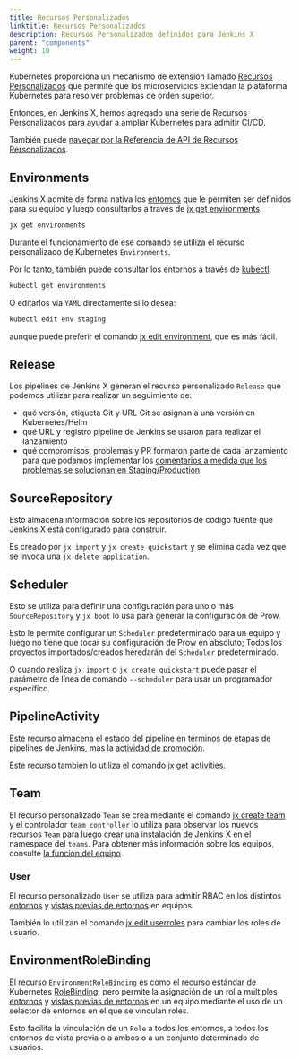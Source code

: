 ```yaml
---
title: Recursos Personalizados
linktitle: Recursos Personalizados
description: Recursos Personalizados definidos para Jenkins X
parent: "components"
weight: 10
---
```


Kubernetes proporciona un mecanismo de extensión llamado [Recursos Personalizados](https://kubernetes.io/docs/concepts/api-extension/custom-resources/) que permite que los microservicios extiendan la plataforma Kubernetes para resolver problemas de orden superior.

Entonces, en Jenkins X, hemos agregado una serie de Recursos Personalizados para ayudar a ampliar Kubernetes para admitir CI/CD.

También puede [navegar por la Referencia de API de Recursos Personalizados](/apidocs/).

## Environments

Jenkins X admite de forma nativa los [entornos](/es/about/concepts/features/#entornos) que le permiten ser definidos para su equipo y luego consultarlos a través de [jx get environments](/commands/jx_get_environments/).

```sh
jx get environments
```

Durante el funcionamiento de ese comando se utiliza el recurso personalizado de Kubernetes `Environments`.

Por lo tanto, también puede consultar los entornos a través de [kubectl](https://kubernetes.io/docs/reference/kubectl/overview/):

```sh
kubectl get environments
```

O editarlos vía `YAML` directamente si lo desea:

```sh
kubectl edit env staging
```

aunque puede preferir el comando [jx edit environment](/commands/jx_edit_environment/), que es más fácil.

## Release

Los pipelines de Jenkins X generan el recurso personalizado `Release` que podemos utilizar para realizar un seguimiento de:

* qué versión, etiqueta Git y URL Git se asignan a una versión en Kubernetes/Helm
* qué URL y registro pipeline de Jenkins se usaron para realizar el lanzamiento
* qué compromisos, problemas y PR formaron parte de cada lanzamiento para que podamos implementar los [comentarios a medida que los problemas se solucionan en Staging/Production](/es/about/concepts/features/#retroalimentación)

## SourceRepository

Esto almacena información sobre los repositorios de código fuente que Jenkins X está configurado para construir.

Es creado por `jx import` y `jx create quickstart` y se elimina cada vez que se invoca una `jx delete application`.

## Scheduler

Esto se utiliza para definir una configuración para uno o más `SourceRepository` y `jx boot` lo usa para generar la configuración de Prow.

Esto le permite configurar un `Scheduler` predeterminado para un equipo y luego no tiene que tocar su configuración de Prow en absoluto; Todos los proyectos importados/creados heredarán del `Scheduler` predeterminado.

O cuando realiza `jx import` o `jx create quickstart` puede pasar el parámetro de línea de comando `--scheduler` para usar un programador específico.

## PipelineActivity

Este recurso almacena el estado del pipeline en términos de etapas de pipelines de Jenkins, más la [actividad de promoción](/es/about/concepts/features/#promoción).

Este recurso también lo utiliza el comando [jx get activities](/commands/jx_get_activities/).

## Team

El recurso personalizado `Team` se crea mediante el comando [jx create team](/commands/jx_create_team/) y el controlador `team controller` lo utiliza para observar los nuevos recursos `Team` para luego crear una instalación de Jenkins X en el namespace del `teams`. Para obtener más información sobre los equipos, consulte [la función del equipo](/es/about/concepts/features/#equipos).

### User

El recurso personalizado `User` se utiliza para admitir RBAC en los distintos [entornos](/es/about/concepts/features/#entornos) y [vistas previas de entornos](/about/concepts/features/#preview-environments) en equipos.

También lo utilizan el comando [jx edit userroles](/commands/jx_edit_userroles/) para cambiar los roles de usuario.

## EnvironmentRoleBinding

El recurso `EnvironmentRoleBinding` es como el recurso estándar de Kubernetes [RoleBinding](https://kubernetes.io/docs/reference/generated/kubernetes-api/v1.13/#rolebinding-v1-rbac-authorization-k8s-io), pero permite la asignación de un rol a múltiples [entornos](/es/about/concepts/features/#entornos) y [vistas previas de entornos](/about/concepts/features/#preview-environments) en un equipo mediante el uso de un selector de entornos en el que se vinculan roles.

Esto facilita la vinculación de un `Role` a todos los entornos, a todos los entornos de vista previa o a ambos o a un conjunto determinado de usuarios.